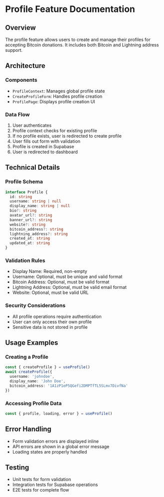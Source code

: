 # Profile Feature Documentation

## Overview
The profile feature allows users to create and manage their profiles for accepting Bitcoin donations. It includes both Bitcoin and Lightning address support.

## Architecture

### Components
- `ProfileContext`: Manages global profile state
- `CreateProfileForm`: Handles profile creation
- `ProfilePage`: Displays profile creation UI

### Data Flow
1. User authenticates
2. Profile context checks for existing profile
3. If no profile exists, user is redirected to create profile
4. User fills out form with validation
5. Profile is created in Supabase
6. User is redirected to dashboard

## Technical Details

### Profile Schema
```typescript
interface Profile {
  id: string
  username: string | null
  display_name: string | null
  bio?: string
  avatar_url?: string
  banner_url?: string
  website?: string
  bitcoin_address?: string
  lightning_address?: string
  created_at: string
  updated_at: string
}
```

### Validation Rules
- Display Name: Required, non-empty
- Username: Optional, must be unique and valid format
- Bitcoin Address: Optional, must be valid format
- Lightning Address: Optional, must be valid email format
- Website: Optional, must be valid URL

### Security Considerations
- All profile operations require authentication
- User can only access their own profile
- Sensitive data is not stored in profile

## Usage Examples

### Creating a Profile
```typescript
const { createProfile } = useProfile()
await createProfile({
  username: 'johndoe',
  display_name: 'John Doe',
  bitcoin_address: '1A1zP1eP5QGefi2DMPTfTL5SLmv7DivfNa'
})
```

### Accessing Profile Data
```typescript
const { profile, loading, error } = useProfile()
```

## Error Handling
- Form validation errors are displayed inline
- API errors are shown in a global error message
- Loading states are properly handled

## Testing
- Unit tests for form validation
- Integration tests for Supabase operations
- E2E tests for complete flow 